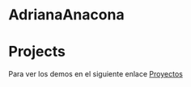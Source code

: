 # AdrianaAnacona
# Projects

Para ver los demos en el siguiente enlace
 [Proyectos](https://creaticjs.github.io/AdrianaAnacona/)


